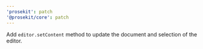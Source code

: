 ```yaml
---
'prosekit': patch
'@prosekit/core': patch
---
```


Add `editor.setContent` method to update the document and selection of the editor.
